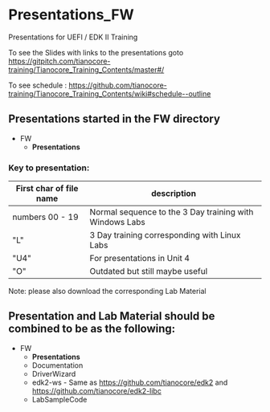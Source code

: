 <!--- @file
  Readme.md for UEFI / EDK II Training Presenation PDFs

  Copyright (c) 2019, Intel Corporation. All rights reserved.<BR>

  Redistribution and use in source (original document form) and 'compiled'
  forms (converted to PDF, epub, HTML and other formats) with or without
  modification, are permitted provided that the following conditions are met:

  1) Redistributions of source code (original document form) must retain the
     above copyright notice, this list of conditions and the following
     disclaimer as the first lines of this file unmodified.

  2) Redistributions in compiled form (transformed to other DTDs, converted to
     PDF, epub, HTML and other formats) must reproduce the above copyright
     notice, this list of conditions and the following disclaimer in the
     documentation and/or other materials provided with the distribution.

  THIS DOCUMENTATION IS PROVIDED BY TIANOCORE PROJECT "AS IS" AND ANY EXPRESS OR
  IMPLIED WARRANTIES, INCLUDING, BUT NOT LIMITED TO, THE IMPLIED WARRANTIES OF
  MERCHANTABILITY AND FITNESS FOR A PARTICULAR PURPOSE ARE DISCLAIMED. IN NO
  EVENT SHALL TIANOCORE PROJECT  BE LIABLE FOR ANY DIRECT, INDIRECT, INCIDENTAL,
  SPECIAL, EXEMPLARY, OR CONSEQUENTIAL DAMAGES (INCLUDING, BUT NOT LIMITED TO,
  PROCUREMENT OF SUBSTITUTE GOODS OR SERVICES; LOSS OF USE, DATA, OR PROFITS;
  OR BUSINESS INTERRUPTION) HOWEVER CAUSED AND ON ANY THEORY OF LIABILITY,
  WHETHER IN CONTRACT, STRICT LIABILITY, OR TORT (INCLUDING NEGLIGENCE OR
  OTHERWISE) ARISING IN ANY WAY OUT OF THE USE OF THIS DOCUMENTATION, EVEN IF
  ADVISED OF THE POSSIBILITY OF SUCH DAMAGE.

-->

# Presentations_FW
Presentations for UEFI / EDK II Training

To see the Slides with links to the presentations goto https://gitpitch.com/tianocore-training/Tianocore_Training_Contents/master#/

To see schedule  : https://github.com/tianocore-training/Tianocore_Training_Contents/wiki#schedule--outline

## Presentations started in the FW directory
- FW
   - **Presentations**
     
### Key to presentation:
|First char of file name | description | 
| ----------------- | ------------------ | 
| numbers 00 - 19   | Normal sequence to the 3 Day training with Windows Labs |
| "L" | 3 Day training corresponding  with Linux Labs   |
| "U4" | For presentations in Unit 4 |
| "O" | Outdated but still maybe useful |

   
Note: please also download the corresponding Lab Material    
   
## Presentation and Lab Material should be combined to be as the following:

- FW
  - **Presentations**
  - Documentation
  - DriverWizard
  - edk2-ws - Same as https://github.com/tianocore/edk2 and https://github.com/tianocore/edk2-libc
  - LabSampleCode

